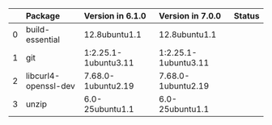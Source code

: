 <!-- markdown-link-check-disable -->

|    | Package              | Version in 6.1.0     | Version in 7.0.0     | Status   |
|---:|:---------------------|:---------------------|:---------------------|:---------|
|  0 | build-essential      | 12.8ubuntu1.1        | 12.8ubuntu1.1        |          |
|  1 | git                  | 1:2.25.1-1ubuntu3.11 | 1:2.25.1-1ubuntu3.11 |          |
|  2 | libcurl4-openssl-dev | 7.68.0-1ubuntu2.19   | 7.68.0-1ubuntu2.19   |          |
|  3 | unzip                | 6.0-25ubuntu1.1      | 6.0-25ubuntu1.1      |          |